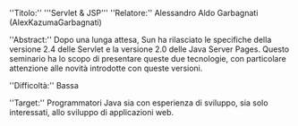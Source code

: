 ''Titolo:'' '''Servlet & JSP'''
''Relatore:'' Alessandro Aldo Garbagnati (AlexKazumaGarbagnati)

''Abstract:'' Dopo una lunga attesa, Sun ha rilasciato le specifiche della versione 2.4 delle Servlet e la versione 2.0 delle Java Server Pages. Questo seminario ha lo scopo di presentare queste due tecnologie, con particolare attenzione alle novità introdotte con queste versioni.

''Difficoltà:'' Bassa

''Target:'' Programmatori Java sia con esperienza di sviluppo, sia solo interessati, allo sviluppo di applicazioni web.
